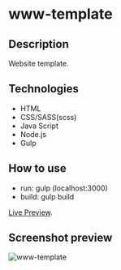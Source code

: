 # www-template

## Description
Website template.

## Technologies
* HTML
* CSS/SASS(scss)
* Java Script 
* Node.js
* Gulp

## How to use
* run: gulp (localhost:3000)
* build: gulp build

[Live Preview](https://kaczynska.github.io/portfolio/www-template/index.html).

## Screenshot preview
![www-template](https://user-images.githubusercontent.com/15987993/61890208-4b08a380-af07-11e9-9fa3-ff8e98b34de8.jpg)

